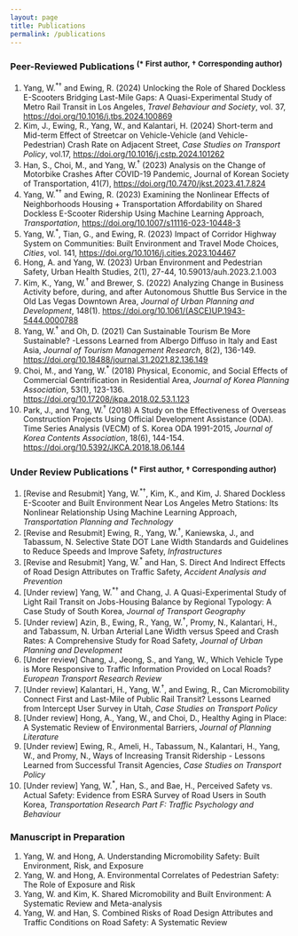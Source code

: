```yaml
---
layout: page
title: Publications
permalink: /publications
---
```


### Peer-Reviewed Publications <sup>(* First author, † Corresponding author)</sup> 
1. Yang, W.<sup>*†</sup>  and Ewing, R. (2024) Unlocking the Role of Shared Dockless E-Scooters Bridging Last-Mile Gaps: A Quasi-Experimental Study of Metro Rail Transit in Los Angeles, _Travel Behaviour and Society_, vol. 37, https://doi.org/10.1016/j.tbs.2024.100869
2. Kim, J., Ewing, R., Yang, W., and Kalantari, H. (2024) Short-term and Mid-term Effect of Streetcar on Vehicle-Vehicle (and Vehicle-Pedestrian) Crash Rate on Adjacent Street, _Case Studies on Transport Policy_, vol.17, https://doi.org/10.1016/j.cstp.2024.101262
3. Han, S., Choi, M., and Yang, W.<sup>†</sup> (2023) Analysis on the Change of Motorbike Crashes After COVID-19 Pandemic, Journal of Korean Society of Transportation, 41(7), https://doi.org/10.7470/jkst.2023.41.7.824
4. Yang, W.<sup>*†</sup> and Ewing, R. (2023) Examining the Nonlinear Effects of Neighborhoods Housing + Transportation Affordability on Shared Dockless E-Scooter Ridership Using Machine Learning Approach, _Transportation_, https://doi.org/10.1007/s11116-023-10448-3  
5. Yang, W.<sup>*</sup>, Tian, G., and Ewing, R. (2023) Impact of Corridor Highway System on Communities: Built Environment and Travel Mode Choices, _Cities_, vol. 141, https://doi.org/10.1016/j.cities.2023.104467
6. Hong, A. and Yang, W. (2023) Urban Environment and Pedestrian Safety, Urban Health Studies, 2(1), 27-44, 10.59013/auh.2023.2.1.003 
7. Kim, K., Yang, W.<sup>†</sup>  and Brewer, S. (2022) Analyzing Change in Business Activity before, during, and after Autonomous Shuttle Bus Service in the Old Las Vegas Downtown Area, _Journal of Urban Planning and Development_, 148(1). https://doi.org/10.1061/(ASCE)UP.1943-5444.0000788
9. Yang, W.<sup>†</sup> and Oh, D. (2021) Can Sustainable Tourism Be More Sustainable? -Lessons Learned from Albergo Diffuso in Italy and East Asia, _Journal of Tourism Management Research_, 8(2), 136-149. https://doi.org/10.18488/journal.31.2021.82.136.149 
10. Choi, M., and Yang, W.<sup>*</sup> (2018) Physical, Economic, and Social Effects of Commercial Gentrification in Residential Area, _Journal of Korea Planning Association_, 53(1), 123-136. https://doi.org/10.17208/jkpa.2018.02.53.1.123
11. Park, J., and Yang, W.<sup>†</sup> (2018) A Study on the Effectiveness of Overseas Construction Projects Using Official Development Assistance (ODA). Time Series Analysis (VECM) of S. Korea ODA 1991-2015, _Journal of Korea Contents Association_, 18(6), 144-154. https://doi.org/10.5392/JKCA.2018.18.06.144

### Under Review Publications <sup>(* First author, † Corresponding author)</sup> 
1. [Revise and Resubmit] Yang, W.<sup>*†</sup>, Kim, K., and Kim, J. Shared Dockless E-Scooter and Built Environment Near Los Angeles Metro Stations: Its Nonlinear Relationship Using Machine Learning Approach, _Transportation Planning and Technology_
2. [Revise and Resubmit] Ewing, R., Yang, W.<sup>†</sup>, Kaniewska, J., and Tabassum, N. Selective State DOT Lane Width Standards and Guidelines to Reduce Speeds and Improve Safety, _Infrastructures_
3. [Revise and Resubmit] Yang, W.<sup>*</sup> and Han, S. Direct And Indirect Effects of Road Design Attributes on Traffic Safety, _Accident Analysis and Prevention_
4. [Under review] Yang, W.<sup>*†</sup> and Chang, J. A Quasi-Experimental Study of Light Rail Transit on Jobs-Housing Balance by Regional Typology: A Case Study of South Korea, _Journal of Transport Geography_
5. [Under review] Azin, B., Ewing, R., Yang, W.<sup>†</sup>, Promy, N., Kalantari, H., and Tabassum, N. Urban Arterial Lane Width versus Speed and Crash Rates: A Comprehensive Study for Road Safety, _Journal of Urban Planning and Development_
6. [Under review] Chang, J., Jeong, S., and Yang, W., Which Vehicle Type is More Responsive to Traffic Information Provided on Local Roads? _European Transport Research Review_
7. [Under review] Kalantari, H., Yang, W.<sup>†</sup>, and Ewing, R., Can Micromobility Connect First and Last-Mile of Public Rail Transit? Lessons Learned from Intercept User Survey in Utah, _Case Studies on Transport Policy_
8. [Under review] Hong, A., Yang, W., and Choi, D., Healthy Aging in Place: A Systematic Review of Environmental Barriers, _Journal of Planning Literature_
9. [Under review] Ewing, R., Ameli, H., Tabassum, N., Kalantari, H., Yang, W., and Promy, N., Ways of Increasing Transit Ridership - Lessons Learned from Successful Transit Agencies, _Case Studies on Transport Policy_
10. [Under review]  Yang, W.<sup>*</sup>, Han, S., and Bae, H., Perceived Safety vs. Actual Safety: Evidence from ESRA Survey of Road Users in South Korea, _Transportation Research Part F: Traffic Psychology and Behaviour_

### Manuscript in Preparation
1. Yang, W. and Hong, A. Understanding Micromobility Safety: Built Environment, Risk, and Exposure
2. Yang, W. and Hong, A. Environmental Correlates of Pedestrian Safety: The Role of Exposure and Risk
3. Yang, W. and Kim, K.  Shared Micromobility and Built Environment: A Systematic Review and Meta-analysis
4. Yang, W. and Han, S.  Combined Risks of Road Design Attributes and Traffic Conditions on Road Safety: A Systematic Review





